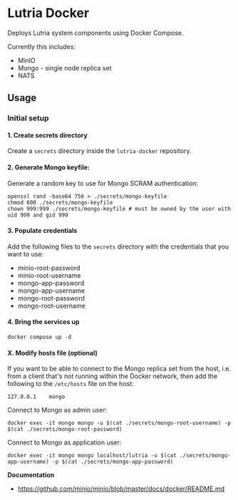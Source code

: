 # Lutria Docker

Deploys Lutria system components using Docker Compose.

Currently this includes:
* MinIO
* Mongo - single node replica set
* NATS

## Usage

### Initial setup

#### 1. Create secrets directory

Create a `secrets` directory inside the `lutria-docker` repository.

#### 2. Generate Mongo keyfile:

Generate a random key to use for Mongo SCRAM authentication:

```shell
openssl rand -base64 756 > ./secrets/mongo-keyfile
chmod 600 ./secrets/mongo-keyfile
chown 999:999 ./secrets/mongo-keyfile # must be owned by the user with uid 999 and gid 999
```

#### 3. Populate credentials

Add the following files to the `secrets` directory with the credentials that you want to use:

* minio-root-password
* minio-root-username
* mongo-app-password
* mongo-app-username
* mongo-root-password
* mongo-root-username

#### 4. Bring the services up
```shell
docker compose up -d
```

#### X. Modify hosts file (optional)
If you want to be able to connect to the Mongo replica set from the host, i.e.
from a client that's not running within the Docker network, then add the
following to the `/etc/hosts` file on the host:

```
127.0.0.1    mongo
```

Connect to Mongo as admin user:
```shell
docker exec -it mongo mongo -u $(cat ./secrets/mongo-root-username) -p $(cat ./secrets/mongo-root-password)
```

Connect to Mongo as application user:
```shell
docker exec -it mongo mongo localhost/lutria -u $(cat ./secrets/mongo-app-username) -p $(cat ./secrets/mongo-app-password)
```

**Documentation**
* https://github.com/minio/minio/blob/master/docs/docker/README.md
